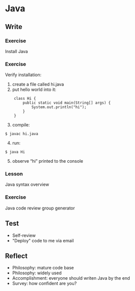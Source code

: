 # Java

## Write

### Exercise

Install Java


### Exercise

Verify installation:

1. create a file called hi.java
2. put hello world into it:
```
    class Hi {
        public static void main(String[] args) {
            System.out.println("hi");
        }
    }
```
3. compile: 
```
$ javac hi.java
```
4. run: 
```
$ java Hi
```
5. observe “hi” printed to the console


### Lesson

Java syntax overview


### Exercise

Java code review group generator


## Test

- Self-review
- "Deploy" code to me via email


## Reflect

- Philosophy: mature code base
- Philosophy: widely used
- Accomplishment: everyone should writen Java by the end
- Survey: how confident are you?
